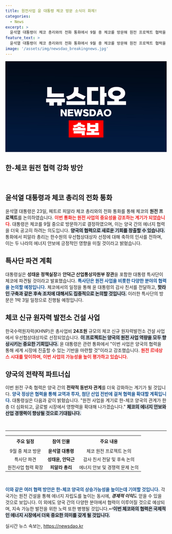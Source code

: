 ```yaml
---
title: 원전사업 윤 대통령 체코 방문 소식이 화제!
categories:
  - News
excerpt: >
  윤석열 대통령이 체코 총리와의 전화 통화에서 9월 중 체코를 방문해 원전 프로젝트 협력을 강화할 계획을 밝혔다. 한수원이 신규 원전 사업 우선협상대상자로 선정된 데 따른 후속 조치를 논의하며 양국의 전략적 파트너십을 더욱 심화시키겠다.
feature_text: >
  윤석열 대통령이 체코 총리와의 전화 통화에서 9월 중 체코를 방문해 원전 프로젝트 협력을 강화할 계획을 밝혔다. 한수원이 신규 원전 사업 우선협상대상자로 선정된 데 따른 후속 조치를 논의하며 양국의 전략적 파트너십을 더욱 심화시키겠다.
image: '/assets/img/newsdao_breakingnews.jpg'
---
```


<p><img src="/assets/img/newsdao_breakingnews.jpg" alt="koreaapp 속보" /></p>

<h2 data-ke-size="size26">한-체코 원전 협력 강화 방안</h2>

<p data-ke-size="size16">&nbsp;</p>

<h2 data-ke-size="size26">윤석열 대통령과 체코 총리의 전화 통화</h2>

<p data-ke-size="size16">윤석열 대통령은 23일, 페트르 피알라 체코 총리와의 전화 통화를 통해 체코의 <b>원전 프로젝트</b>를 논의하였습니다. <b><span style="color: #ee2323;">이번 통화는 원전 사업의 중요성을 강조하는 계기가 되었습니다.</span></b> 대통령은 체코를 9월 중으로 방문하기로 결정하였으며, 이는 양국 간의 에너지 협력을 더욱 공고히 하려는 의도입니다. <b><span style="background-color: #21538527;">양국의 협력으로 새로운 기회를 창출할 수 있습니다.</span></b> 통화에서 피알라 총리는 한수원의 우선협상대상자 선정에 대해 축하의 인사를 전하며, 이는 두 나라의 에너지 안보에 긍정적인 영향을 미칠 것이라고 밝혔습니다.</p>

<h2 data-ke-size="size26">특사단 파견 계획</h2>

<p data-ke-size="size16">대통령실은 <b>성태윤 정책실장</b>과 <b>안덕근 산업통상자원부 장관</b>을 포함한 대통령 특사단이 체코에 파견될 것이라고 발표했습니다. <b><span style="color: #1a5490;">특사단은 원전 사업을 비롯한 다양한 분야의 협력을 논의할 예정입니다.</span></b> 체코에서의 일정을 통해 윤 대통령의 감사 친서를 전달하고, <b><span style="background-color: #21538527;">핫라인 구축과 같은 후속 조치에 대해서도 집중적으로 논의할 것입니다.</span></b> 이러한 특사단의 방문은 1박 3일 일정으로 진행될 예정입니다.</p>

<h2 data-ke-size="size26">체코 신규 원자력 발전소 건설 사업</h2>

<p data-ke-size="size16">한국수력원자력(KHNP)은 총사업비 <b>24조원</b> 규모의 체코 신규 원자력발전소 건설 사업에서 우선협상대상자로 선정되었습니다. <b><span style="background-color: #21538527;">이 프로젝트는 양국의 원전 사업 역량을 모두 향상시키는 중요한 기회입니다.</span></b> 윤 대통령은 관련 통화에서 "이번 사업은 양국의 협력을 통해 세계 시장에 진출할 수 있는 기반을 마련할 것"이라고 강조했습니다. <b><span style="color: #ee2323;">원전 르네상스 시대를 맞이하며, 이번 사업의 가능성을 높이 평가하고 있습니다.</span></b></p>

<h2 data-ke-size="size26">양국의 전략적 파트너십</h2>

<p data-ke-size="size16">이번 원전 구축 협력은 양국 간의 <b>전략적 동반자 관계</b>를 더욱 강화하는 계기가 될 것입니다. <b><span style="color: #1a5490;">양국 정상은 협력을 통해 교역과 투자, 첨단 산업 전반에 걸쳐 협력을 확대할 계획입니다.</span></b> 대통령실은 다음과 같이 밝혔습니다. "원전 사업을 계기로 한-체코 양국의 관계가 한층 더 심화되고, 글로벌 시장에서 영향력을 확대해 나가겠습니다." <b><span style="background-color: #21538527;">체코의 에너지 안보와 산업 경쟁력이 향상될 것으로 기대됩니다.</span></b></p>

<p data-ke-size="size16">&nbsp;</p>

<hr>

<table style="width: 100%; border-collapse: collapse; border: none;" border="0">
  <tbody>
    <tr>
      <td style="text-align: center; height: 30px;"><b>주요 일정</b></td>
      <td style="text-align: center; height: 30px;"><b>참여 인물</b></td>
      <td style="text-align: center; height: 30px;"><b>주요 내용</b></td>
    </tr>
    <tr>
      <td style="text-align: center; height: 17px;">9월 중 체코 방문</td>
      <td style="text-align: center; height: 17px;"><b>윤석열 대통령</b></td>
      <td style="text-align: center; height: 17px;">체코 원전 프로젝트 논의</td>
    </tr>
    <tr>
      <td style="text-align: center; height: 17px;">특사단 파견</td>
      <td style="text-align: center; height: 17px;"><b>성태윤, 안덕근</b></td>
      <td style="text-align: center; height: 17px;">감사 친서 전달 및 후속 논의</td>
    </tr>
    <tr>
      <td style="text-align: center; height: 17px;">원전사업 협력 확장</td>
      <td style="text-align: center; height: 17px;"><b>피알라 총리</b></td>
      <td style="text-align: center; height: 17px;">에너지 안보 및 경쟁력 문제 논의</td>
    </tr>
  </tbody>
</table>

<p data-ke-size="size16">&nbsp;</p>

<p><b><span style="color: #1a5490;">이와 같은 여러 협력 방안은 한-체코 양국의 상승가능성을 높이는데 기여할 것입니다.</span></b> 각 국가는 원전 건설을 통해 에너지 자립도를 높이는 동시에, <em><b>경제적 이익</b></em>도 얻을 수 있을 것으로 보입니다. 이 외에도 양국 간의 다양한 분야에서 협력이 이루어질 것으로 예상되며, 지속 가능한 발전을 위한 노력 또한 병행될 것입니다.↵<b><span style="background-color: #21538527;">이번 체코와의 협력은 국제적인 에너지 시장에서 더욱 중요한 의미를 갖게 될 것입니다.</span></b></p>
실시간 뉴스 속보는, <a href="https://newsdao.kr" rel="dofollow">https://newsdao.kr</a>


